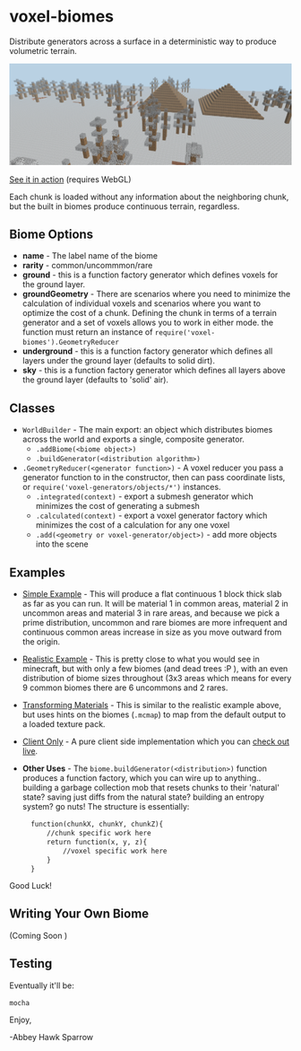 voxel-biomes
============

Distribute generators across a surface in a deterministic way to produce volumetric terrain.

<img src="https://raw.githubusercontent.com/khrome/voxel-biomes/master/docs/screenshot.png" alt="terrain" width="800px">

[See it in action](https://khrome.github.io/voxel-biome-examples/index.html) (requires WebGL)

Each chunk is loaded without any information about the neighboring chunk, but the built in biomes produce continuous terrain, regardless.

Biome Options
-------------
- **name** - The label name of the biome
- **rarity** - common/uncommmon/rare
- **ground** - this is a function factory generator which defines voxels for the ground layer.
- **groundGeometry** - There are scenarios where you need to minimize the calculation of individual voxels and scenarios where you want to optimize the cost of a chunk. Defining the chunk in terms of a terrain generator and a set of voxels allows you to work in either mode. the function must return an instance of `require('voxel-biomes').GeometryReducer`
- **underground** - this is a function factory generator which defines all layers under the ground layer (defaults to solid dirt).
- **sky** - this is a function factory generator which defines all layers above the ground layer (defaults to 'solid' air).

Classes
-------
- `WorldBuilder` - The main export: an object which distributes biomes across the world and exports a single, composite generator.
    - `.addBiome(<biome object>)`
    - `.buildGenerator(<distribution algorithm>)`
- `.GeometryReducer(<generator function>)` - A voxel reducer you pass a generator function to in the constructor, then can pass coordinate lists, or `require('voxel-generators/objects/*')` instances.
    - `.integrated(context)` - export a submesh generator which minimizes the cost of generating a submesh
    - `.calculated(context)` - export a voxel generator factory which minimizes the cost of a calculation for any one voxel
    - `.add(<geometry or voxel-generator/object>)` - add more objects into the scene

Examples
--------

- [Simple Example](docs/simple.md) - This will produce a flat continuous 1 block thick slab as far as you can run. It will be material 1 in common areas, material 2 in uncommon areas and material 3 in rare areas, and because we pick a prime distribution, uncommon and rare biomes are more infrequent and continuous common areas increase in size as you move outward from the origin.
- [Realistic Example](docs/realistic.md) - This is pretty close to what you would see in minecraft, but with only a few biomes (and dead trees :P ), with an even distribution of biome sizes throughout (3x3 areas which means for every 9 common biomes there are 6 uncommons and 2 rares.
- [Transforming Materials](docs/transform-textures.md) - This is similar to the realistic example above, but uses hints on the biomes (`.mcmap`) to map from the default output to a loaded texture pack.
- [Client Only](https://github.com/khrome/voxel-biome-examples/blob/master/client.js) - A pure client side implementation which you can [check out live](https://khrome.github.io/voxel-biome-examples/index.html).
- **Other Uses** - The `biome.buildGenerator(<distribution>)` function produces a function factory, which you can wire up to anything.. building a garbage collection mob that resets chunks to their 'natural' state? saving just diffs from the natural state? building an entropy system? go nuts! The structure is essentially:

        function(chunkX, chunkY, chunkZ){
            //chunk specific work here
            return function(x, y, z){
                //voxel specific work here
            }
        }

Good Luck!

Writing Your Own Biome
----------------------
(Coming Soon )

Testing
-------
Eventually it'll be:

    mocha

Enjoy,

 -Abbey Hawk Sparrow

